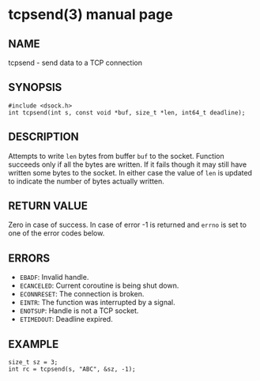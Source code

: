# tcpsend(3) manual page

## NAME

tcpsend - send data to a TCP connection

## SYNOPSIS

```
#include <dsock.h>
int tcpsend(int s, const void *buf, size_t *len, int64_t deadline);
```

## DESCRIPTION

Attempts to write `len` bytes from buffer `buf` to the socket. Function succeeds only if all the bytes are written. If it fails though it may still have written some bytes to the socket. In either case the value of `len` is updated to indicate the number of bytes actually written.

## RETURN VALUE

Zero in case of success. In case of error -1 is returned and `errno` is set to one of the error codes below.

## ERRORS

* `EBADF`: Invalid handle.
* `ECANCELED`: Current coroutine is being shut down.
* `ECONNRESET`: The connection is broken.
* `EINTR`: The function was interrupted by a signal.
* `ENOTSUP`: Handle is not a TCP socket.
* `ETIMEDOUT`: Deadline expired.

## EXAMPLE

```
size_t sz = 3;
int rc = tcpsend(s, "ABC", &sz, -1);
```


